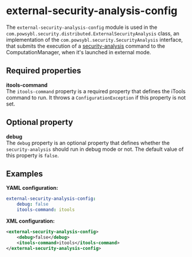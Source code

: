 # external-security-analysis-config
The `external-security-analysis-config` module is used in the `com.powsybl.security.distributed.ExternalSecurityAnalysis` class, an implementation of the `com.powsybl.security.SecurityAnalysis` interface, that submits the execution of a [security-analysis](../itools/security-analysis.md) command to the ComputationManager, when it's launched in external mode.

## Required properties

**itools-command**  
The `itools-command` property is a required property that defines the iTools command to run. It throws a `ConfigurationException` if this property is not set.

## Optional property

**debug**  
The `debug` property is an optional property that defines whether the `security-analysis` should run in debug mode or not. The default value of this property is `false`.

## Examples

**YAML configuration:**
```yaml
external-security-analysis-config:
    debug: false
    itools-command: itools
```

**XML configuration:**
```xml
<external-security-analysis-config>
    <debug>false</debug>
    <itools-command>itools</itools-command>
</external-security-analysis-config>
```
